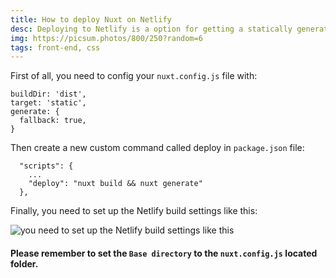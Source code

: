 ```yaml
---
title: How to deploy Nuxt on Netlify
desc: Deploying to Netlify is a option for getting a statically generated Nuxt.js site online quickly.
img: https://picsum.photos/800/250?random=6
tags: front-end, css
---
```

First of all, you need to config your `nuxt.config.js` file with:
```
buildDir: 'dist',
target: 'static',
generate: {
  fallback: true,
}
```
Then create a new custom command called deploy in `package.json` file:
```
  "scripts": {
    ...
    "deploy": "nuxt build && nuxt generate"
  },
```

Finally, you need to set up the Netlify build settings like this:

![you need to set up the Netlify build settings like this](https://www.lilengine.co/sites/default/files/inline-images/Screen%20Shot%202021-02-26%20at%205.06.30%20pm.png "Screenshot of code")

#### Please remember to set the `Base directory` to the `nuxt.config.js` located folder.


